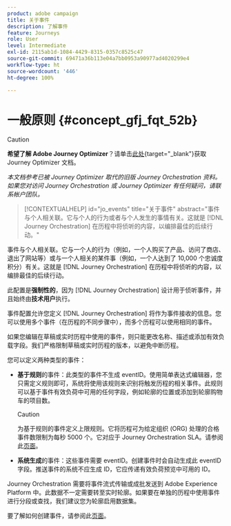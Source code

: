 ```yaml
---
product: adobe campaign
title: 关于事件
description: 了解事件
feature: Journeys
role: User
level: Intermediate
exl-id: 2115ab1d-1084-4429-8315-0357c8525c47
source-git-commit: 69471a36b113e04a7bb0953a90977ad4020299e4
workflow-type: ht
source-wordcount: '446'
ht-degree: 100%

---
```


# 一般原则 {#concept_gfj_fqt_52b}


>[!CAUTION]
>
>**希望了解 Adobe Journey Optimizer**？请单击[此处](https://experienceleague.adobe.com/zh-hans/docs/journey-optimizer/using/ajo-home){target="_blank"}获取 Journey Optimizer 文档。
>
>
>_本文档参考已被 Journey Optimizer 取代的旧版 Journey Orchestration 资料。如果您对访问 Journey Orchestration 或 Journey Optimizer 有任何疑问，请联系帐户团队。_



>[!CONTEXTUALHELP]
>id="jo_events"
>title="关于事件"
>abstract="事件与个人相关联。它与个人的行为或者与个人发生的事情有关。这就是 [!DNL Journey Orchestration] 在历程中将侦听的内容，以编排最佳的后续行动。"

事件与个人相关联。它与一个人的行为（例如，一个人购买了产品、访问了商店、退出了网站等）或与一个人相关的某件事（例如，一个人达到了 10,000 个忠诚度积分）有关。这就是 [!DNL Journey Orchestration] 在历程中将侦听的内容，以编排最佳的后续行动。

此配置是&#x200B;**强制性的**，因为 [!DNL Journey Orchestration] 设计用于侦听事件，并且始终由&#x200B;**技术用户**&#x200B;执行。

事件配置允许您定义 [!DNL Journey Orchestration] 将作为事件接收的信息。您可以使用多个事件（在历程的不同步骤中），而多个历程可以使用相同的事件。

如果您编辑在草稿或实时历程中使用的事件，则只能更改名称、描述或添加有效负载字段。我们严格限制草稿或实时历程的版本，以避免中断历程。

您可以定义两种类型的事件：

* **基于规则**&#x200B;的事件：此类型的事件不生成 eventID。使用简单表达式编辑器，您只需定义规则即可，系统将使用该规则来识别将触发历程的相关事件。此规则可以基于事件有效负荷中可用的任何字段，例如轮廓的位置或添加到轮廓购物车的项目数。

  >[!CAUTION]
  >
  >为基于规则的事件定义上限规则。它将历程可为给定组织 (ORG) 处理的合格事件数限制为每秒 5000 个。它对应于 Journey Orchestration SLA。请参阅此[页面](https://helpx.adobe.com/cn/legal/product-descriptions/journey-orchestration.html)。

* **系统生成**&#x200B;的事件：这些事件需要 eventID。创建事件时会自动生成此 eventID 字段。推送事件的系统不应生成 ID，它应传递有效负荷预览中可用的 ID。

Journey Orchestration 需要将事件流式传输或成批发送到 Adobe Experience Platform 中。此数据不一定需要转至实时轮廓。如果要在单独的历程中使用事件进行分段或查找，我们建议您为轮廓启用数据集。

要了解如何创建事件，请参阅此[页面](../event/about-creating.md)。
